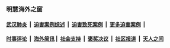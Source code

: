 
### 明慧海外之窗

####  [武汉肺炎](indexes/365.md?t=03061200) &nbsp;|&nbsp;  [迫害案例综述](indexes/328.md?t=03061200) &nbsp;|&nbsp; [迫害致死案例](indexes/277.md?t=03061200)  &nbsp;|&nbsp; [更多迫害案例](indexes/81.md?t=03061200)  &nbsp;|&nbsp; 
####  [时事评论](indexes/19.md?t=03061200) &nbsp;|&nbsp; [海外简讯](indexes/245.md?t=03061200)&nbsp;|&nbsp;  [社会支持](indexes/140.md?t=03061200) &nbsp;|&nbsp; [褒奖决议](indexes/282.md?t=03061200) &nbsp;|&nbsp; [社区报道](indexes/91.md?t=03061200)  &nbsp;|&nbsp; [天人之间](indexes/78.md?t=03061200) 

